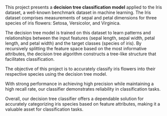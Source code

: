This project presents a **decision tree classification model** applied to the Iris dataset, a well-known benchmark dataset in machine learning. The Iris dataset comprises measurements of sepal and petal dimensions for three species of iris flowers: Setosa, Versicolor, and Virginica.

The decision tree model is trained on this dataset to learn patterns and relationships between the input features (sepal length, sepal width, petal length, and petal width) and the target classes (species of iris). By recursively splitting the feature space based on the most informative attributes, the decision tree algorithm constructs a tree-like structure that facilitates classification.

The objective of this project is to accurately classify iris flowers into their respective species using the decision tree model.

With strong performance in achieving high precision while maintaining a high recall rate, our classifier demonstrates reliability in classification tasks.

Overall, our decision tree classifier offers a dependable solution for accurately categorizing iris species based on feature attributes, making it a valuable asset for classification tasks.

